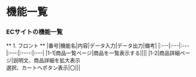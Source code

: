 # 機能一覧
### ECサイトの機能一覧
** 1. フロント **
|番号|機能名|内容|データ入力|データ出力|備考|
|:---|:---|:---|:---:|:----:|:---|
|1-1|商品一覧ページ|商品を一覧表示する||||
|1-2|商品詳細ページ|説明文、商品詳細を拡大表示<br>選択、カートへボタン表示|〇|||
